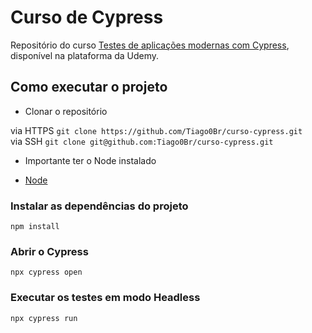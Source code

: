 # Curso de Cypress

Repositório do curso [Testes de aplicações modernas com Cypress](https://www.udemy.com/course/testes-cypress/), disponível na plataforma da Udemy.

## Como executar o projeto

- Clonar o repositório

via HTTPS
`git clone https://github.com/Tiago0Br/curso-cypress.git`  
via SSH
`git clone git@github.com:Tiago0Br/curso-cypress.git`

- Importante ter o Node instalado

- [Node](https://nodejs.org/pt-br/)

### Instalar as dependências do projeto

`npm install`

### Abrir o Cypress

`npx cypress open`

### Executar os testes em modo Headless

`npx cypress run`